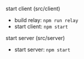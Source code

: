start client (src/client)
- build relay: `npm run relay`
- start client: `npm start`


start server (src/server)
- start server: `npm start`